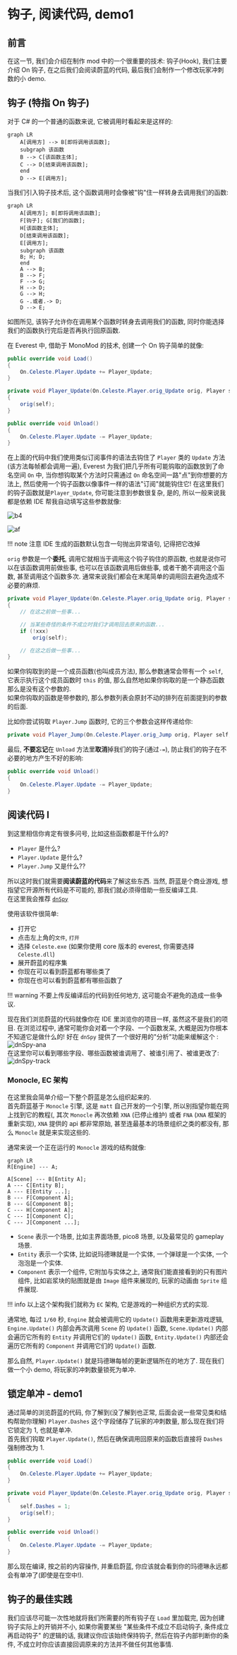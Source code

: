 # 钩子, 阅读代码, demo1

<!--
- 原计划是自动化构建介绍于本节
- 考虑到使用模板配置更为简单所以以下这段内容就废弃了

## 开始之前

还记得我们是怎么编译我们的项目, 然后丢给 Everest 加载的吗?  
没事忘了也没关系, 我们在这里重新理一下:

- 编译我们的项目 (Ctrl + B, 或者菜单上的*生成*->*生成解决方案*)
- 找到编译出的程序集
- 复制到蔚蓝 Mods 目录下的你的 Mod 的文件夹下
- 在确保前面的步骤是在关闭蔚蓝时进行的后, 重新打开蔚蓝

看似简单的四步实际上真正操作起来是很麻烦的, -->

## 前言

在这一节, 我们会介绍在制作 mod 中的一个很重要的技术: 钩子(Hook),
我们主要介绍 On 钩子, 在之后我们会阅读蔚蓝的代码, 最后我们会制作一个修改玩家冲刺数的小 demo.

## 钩子 (特指 On 钩子)

对于 C# 的一个普通的函数来说, 它被调用时看起来是这样的:

``` mermaid
graph LR
    A[调用方] --> B[即将调用该函数];
    subgraph 该函数
    B --> C[该函数主体];
    C --> D[结束调用该函数];
    end
    D --> E[调用方];
```

当我们引入钩子技术后, 这个函数调用时会像被"钩"住一样转身去调用我们的函数:

``` mermaid
graph LR
    A[调用方]; B[即将调用该函数];
    F[钩子]; G[我们的函数];
    H[该函数主体];
    D[结束调用该函数];
    E[调用方];
    subgraph 该函数
    B; H; D;
    end
    A --> B;
    B --> F;
    F --> G;
    H --> D;
    G --> H;
    G -.或者.-> D;
    D --> E;
```

如图所见, 该钩子允许你在调用某个函数时转身去调用我们的函数, 同时你能选择我们的函数执行完后是否再执行回原函数.

在 Everest 中, 借助于 MonoMod 的技术, 创建一个 On 钩子简单的就像:

```cs title="简单的钩取..."
public override void Load()
{
    On.Celeste.Player.Update += Player_Update;
}

private void Player_Update(On.Celeste.Player.orig_Update orig, Player self)
{
    orig(self);
}

public override void Unload()
{
    On.Celeste.Player.Update -= Player_Update;
}
```

在上面的代码中我们使用类似订阅事件的语法去钩住了 `Player` 类的 `Update` 方法(该方法每帧都会调用一遍),
Everest 为我们把几乎所有可能钩取的函数放到了命名空间 `On` 中, 当你想钩取某个方法时只需通过 `On` 命名空间一路"点"到你想要的方法上,
然后使用一个钩子函数以像事件一样的语法"订阅"就能钩住它!
在这里我们的钩子函数就是`Player_Update`,
你可能注意到参数很复杂, 是的, 所以一般来说我都是依赖 IDE 帮我自动填写这些参数就像:  

![b4](auto_complete_b4.png)  
  
![af](auto_complete_af.png)

!!! note
    注意 IDE 生成的函数默认包含一句抛出异常语句, 记得把它改掉

`orig` 参数是一个**委托**, 调用它就相当于调用这个钩子钩住的原函数, 也就是说你可以在该函数调用前做些事,
也可以在该函数调用后做些事, 或者干脆不调用这个函数, 甚至调用这个函数多次.
通常来说我们都会在末尾简单的调用回去避免造成不必要的麻烦.

```cs title="一些钩子本身..."
private void Player_Update(On.Celeste.Player.orig_Update orig, Player self)
{
    // 在这之前做一些事...

    // 当某些奇怪的条件不成立时我们才调用回去原来的函数...
    if (!xxx)
        orig(self);

    // 在这之后做一些事...
}
```

如果你钩取到的是一个成员函数(也叫成员方法), 那么参数通常会带有一个 `self`, 它表示执行这个成员函数时 `this` 的值,
那么自然地如果你钩取的是一个静态函数那么是没有这个参数的.  
如果你钩取的函数是带参数的, 那么参数列表会原封不动的排列在前面提到的参数的后面.  

比如你尝试钩取 `Player.Jump` 函数时, 它的三个参数会这样传递给你:

```cs
private void Player_Jump(On.Celeste.Player.orig_Jump orig, Player self, bool particles, bool playSfx)
```

最后, **不要忘记**在 `Unload` 方法里**取消**掉我们的钩子(通过`-=`), 防止我们的钩子在不必要的地方产生不好的影响:
```cs title="取消钩子"
public override void Unload()
{
    On.Celeste.Player.Update -= Player_Update;
}
```

## 阅读代码 I

到这里相信你肯定有很多问号, 比如这些函数都是干什么的? 

- `Player` 是什么?
- `Player.Update` 是什么?
- `Player.Jump` 又是什么??

所以这时我们就需要**阅读蔚蓝的代码**来了解这些东西. 当然, 蔚蓝是个商业游戏, 想指望它开源所有代码是不可能的,
那我们就必须得借助一些反编译工具.  
在这里我会推荐 [`dnSpy`](https://github.com/dnSpyEx/dnSpy)

使用该软件很简单:

- 打开它
- 点击左上角的`文件`, `打开`
- 选择 `Celeste.exe` (如果你使用 core 版本的 everest, 你需要选择 `Celeste.dll`)
- 展开蔚蓝的程序集
- 你现在可以看到蔚蓝都有哪些类了
- 你现在也可以看到蔚蓝都有哪些函数了

!!! warning
    不要上传反编译后的代码到任何地方, 这可能会不避免的造成一些争议.

现在我们浏览蔚蓝的代码就像你在 IDE 里浏览你的项目一样, 虽然这不是我们的项目. 在浏览过程中, 通常可能你会对着一个字段、一个函数发呆,
大概是因为你根本不知道它是做什么的!
好在 `dnSpy` 提供了一个很好用的"分析"功能来缓解这个 :  
![dnSpy-ana](dnspy_ana.png)  
在这里你可以看到哪些字段、哪些函数被谁调用了、被谁引用了、被谁更改了:
![dnSpy-track](dnspy_track.png)  

### Monocle, EC 架构

在这里我会简单介绍一下整个蔚蓝是怎么组织起来的.  
首先蔚蓝基于 `Monocle` 引擎, 这是 `matt` 自己开发的一个引擎, 所以别指望你能在网上找到它的教程(,
其次 `Monocle` 再次依赖 `XNA` (已停止维护) 或者 `FNA` (`XNA` 框架的重新实现),
`XNA` 提供的 api 都非常原始, 甚至连最基本的场景组织之类的都没有, 那么 `Monocle` 就是来实现这些的.  

通常来说一个正在运行的 `Monocle` 游戏的结构就像:
```mermaid
graph LR
R[Engine] --- A;

A[Scene] --- B[Entity A];
A --- C[Entity B];
A --- E[Entity ...];
B --- F[Component A];
B --- G[Component B];
C --- H[Component A];
C --- I[Component C];
C --- J[Component ...];
```

- `Scene` 表示一个场景, 比如主界面场景, pico8 场景, 以及最常见的 gameplay 场景.  
- `Entity` 表示一个实体, 比如说玛德琳就是一个实体, 一个弹球是一个实体, 一个泡泡是一个实体.
- `Component` 表示一个组件, 它附加与实体之上, 通常我们能直接看到的只有图片组件, 比如岩浆块的贴图就是由 `Image` 组件来展现的, 玩家的动画由 `Sprite` 组件展现.  

!!! info
    以上这个架构我们就称为 `EC` 架构, 它是游戏的一种组织方式的实现.  

通常地, 每过 `1/60` 秒, `Engine` 就会被调用它的 `Update()` 函数用来更新游戏逻辑,
`Engine.Update()` 内部会再次调用 `Scene` 的 `Update()` 函数,
`Scene.Update()` 内部会遍历它所有的 `Entity` 并调用它们的 `Update()` 函数,
`Entity.Update()` 内部还会遍历它所有的 `Component` 并调用它们的 `Update()` 函数.  

那么自然, `Player.Update()` 就是玛德琳每帧的更新逻辑所在的地方了. 现在我们做一个小 demo, 将玩家的冲刺数量锁死为单冲.  

## 锁定单冲 - demo1

通过简单的浏览蔚蓝的代码, 你了解到(没了解到也正常, 后面会说一些常见类和结构帮助你理解) `Player.Dashes` 这个字段储存了玩家的冲刺数量, 那么现在我们将它锁定为 1, 也就是单冲.  
首先我们钩取 `Player.Update()`, 然后在确保调用回原来的函数后直接将 `Dashes` 强制修改为 1.

```cs title="锁定冲刺为1!"
public override void Load()
{
    On.Celeste.Player.Update += Player_Update;
}

private void Player_Update(On.Celeste.Player.orig_Update orig, Player self)
{
    self.Dashes = 1;
    orig(self);
}

public override void Unload()
{
    On.Celeste.Player.Update -= Player_Update;
}
```

那么现在编译, 按之前的内容操作, 并重启蔚蓝, 你应该就会看到你的玛德琳永远都会有单冲了(即使是在空中!).

## 钩子的最佳实践

我们应该尽可能一次性地就将我们所需要的所有钩子在 `Load` 里加载完, 因为创建钩子实际上的开销并不小,
如果你需要某些 "某些条件不成立不启动钩子, 条件成立再启动钩子" 的逻辑的话, 我建议你应该始终保持钩子,
然后在钩子内部判断你的条件, 不成立时你应该直接回调原来的方法并不做任何其他事情.